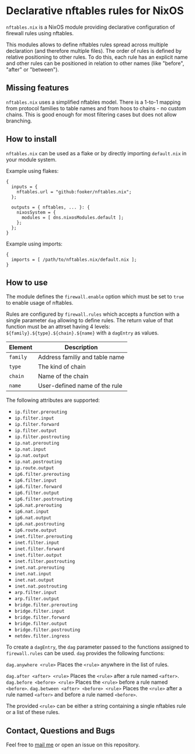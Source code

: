 # Declarative nftables rules for NixOS

`nftables.nix` is a NixOS module providing declarative configuration of firewall rules using nftables.

This modules allows to define nftables rules spread across multiple declaration (and therefore multiple files).
The order of rules is defined by relative positioning to other rules.
To do this, each rule has an explicit name and other rules can be positioned in relation to other names (like "before", "after" or "between").

## Missing features
`nftables.nix` uses a simplified nftables model.
There is a 1-to-1 mapping from protocol families to table names and from hoos to chains - no custom chains.
This is good enough for most filtering cases but does not allow branching.

## How to install
`nftables.nix` can be used as a flake or by directly importing `default.nix` in your module system.

Example using flakes:
```
{
  inputs = {
    nftables.url = "github:fooker/nftables.nix";
  };

  outputs = { nftables, ... }: {
    nixosSystem = {
      modules = [ dns.nixosModules.default ];
    };
  };
}
```

Example using imports:
```
{
  imports = [ /path/to/nftables.nix/default.nix ];
}
```

## How to use
The module defines the `firewall.enable` option which must be set to `true` to enable usage of nftables.

Rules are configured by `firewall.rules` which accepts a function 
 with a single parameter `dag` allowing to define rules.
The return value of that function must be an attrset having 4 levels:
`${family}.${type}.${chain}.${name}` with a `dagEntry` as values.

|Element |Description                     |
|--------|--------------------------------|
|`family`| Address familiy and table name |
|`type`  | The kind of chain              |
|`chain` | Name of the chain              |
|`name`  | User-defined name of the rule  |

The following attributes are supported:
- `ip.filter.prerouting`
- `ip.filter.input`
- `ip.filter.forward`
- `ip.filter.output`
- `ip.filter.postrouting`
- `ip.nat.prerouting`
- `ip.nat.input`
- `ip.nat.output`
- `ip.nat.postrouting`
- `ip.route.output`
- `ip6.filter.prerouting`
- `ip6.filter.input`
- `ip6.filter.forward`
- `ip6.filter.output`
- `ip6.filter.postrouting`
- `ip6.nat.prerouting`
- `ip6.nat.input`
- `ip6.nat.output`
- `ip6.nat.postrouting`
- `ip6.route.output`
- `inet.filter.prerouting`
- `inet.filter.input`
- `inet.filter.forward`
- `inet.filter.output`
- `inet.filter.postrouting`
- `inet.nat.prerouting`
- `inet.nat.input`
- `inet.nat.output`
- `inet.nat.postrouting`
- `arp.filter.input`
- `arp.filter.output`
- `bridge.filter.prerouting`
- `bridge.filter.input`
- `bridge.filter.forward`
- `bridge.filter.output`
- `bridge.filter.postrouting`
- `netdev.filter.ingress`

To create a `dagEntry`, the `dag` parameter passed to the functions assigned to `firewall.rules` can be used.
`dag` provides the following functions:

`dag.anywhere <rule>` Places the `<rule>` anywhere in the list of rules.

`dag.after <after> <rule>` Places the `<rule>` after a rule named `<after>`.
`dag.before <before> <rule>` Places the `<rule>` before a rule named `<before>`.
`dag.between <after> <before> <rule>` Places the `<rule>` after a rule named `<after>` and before a rule named `<before>`.

The provided `<rule>` can be either a string containing a single nftables rule or a list of these rules.

## Contact, Questions and Bugs
Feel free to [mail me](mailto:fooker@lab.sh) or open an issue on this repository.
